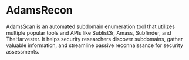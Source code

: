 # AdamsRecon
AdamsScan is an automated subdomain enumeration tool that utilizes multiple popular tools and APIs like Sublist3r, Amass, Subfinder, and TheHarvester. It helps security researchers discover subdomains, gather valuable information, and streamline passive reconnaissance for security assessments.
